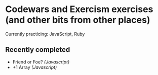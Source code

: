 # Codewars and Exercism exercises (and other bits from other places)


Currently practicing: JavaScript, Ruby
  
## Recently completed
* Friend or Foe? *(Javascript)*
* +1 Array *(Javascript)*